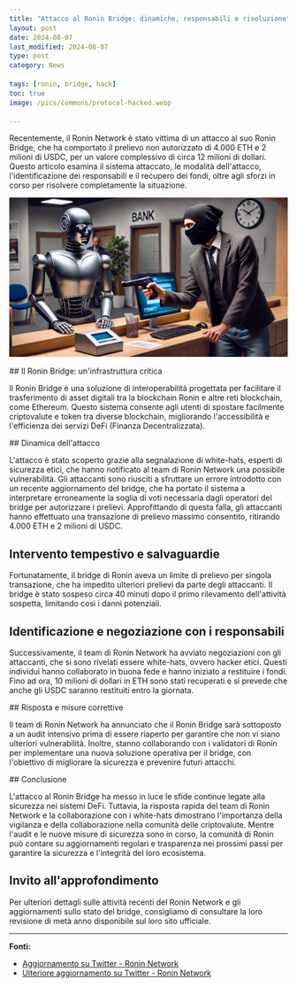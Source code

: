 ```yaml
---
title: "Attacco al Ronin Bridge: dinamiche, responsabili e risoluzione"
layout: post
date: 2024-08-07 
last_modified: 2024-08-07 
type: post
category: News

tags: [ronin, bridge, hack]
toc: true
image: /pics/commons/protocol-hacked.webp

---
```

Recentemente, il Ronin Network è stato vittima di un attacco al suo Ronin Bridge, che ha comportato il prelievo non autorizzato di 4.000 ETH e 2 milioni di USDC, per un valore complessivo di circa 12 milioni di dollari. Questo articolo esamina il sistema attaccato, le modalità dell'attacco, l'identificazione dei responsabili e il recupero dei fondi, oltre agli sforzi in corso per risolvere completamente la situazione.

![image of robot robbed by villain](/pics/commons/protocol-hacked.webp)


## Il Ronin Bridge: un'infrastruttura critica

Il Ronin Bridge è una soluzione di interoperabilità progettata per facilitare il trasferimento di asset digitali tra la blockchain Ronin e altre reti blockchain, come Ethereum. Questo sistema consente agli utenti di spostare facilmente criptovalute e token tra diverse blockchain, migliorando l'accessibilità e l'efficienza dei servizi DeFi (Finanza Decentralizzata).

## Dinamica dell'attacco

L'attacco è stato scoperto grazie alla segnalazione di white-hats, esperti di sicurezza etici, che hanno notificato al team di Ronin Network una possibile vulnerabilità. Gli attaccanti sono riusciti a sfruttare un errore introdotto con un recente aggiornamento del bridge, che ha portato il sistema a interpretare erroneamente la soglia di voti necessaria dagli operatori del bridge per autorizzare i prelievi. Approfittando di questa falla, gli attaccanti hanno effettuato una transazione di prelievo massimo consentito, ritirando 4.000 ETH e 2 milioni di USDC.

## Intervento tempestivo e salvaguardie

Fortunatamente, il bridge di Ronin aveva un limite di prelievo per singola transazione, che ha impedito ulteriori prelievi da parte degli attaccanti. Il bridge è stato sospeso circa 40 minuti dopo il primo rilevamento dell'attività sospetta, limitando così i danni potenziali.

## Identificazione e negoziazione con i responsabili

Successivamente, il team di Ronin Network ha avviato negoziazioni con gli attaccanti, che si sono rivelati essere white-hats, ovvero hacker etici. Questi individui hanno collaborato in buona fede e hanno iniziato a restituire i fondi. Fino ad ora, 10 milioni di dollari in ETH sono stati recuperati e si prevede che anche gli USDC saranno restituiti entro la giornata.

## Risposta e misure correttive

Il team di Ronin Network ha annunciato che il Ronin Bridge sarà sottoposto a un audit intensivo prima di essere riaperto per garantire che non vi siano ulteriori vulnerabilità. Inoltre, stanno collaborando con i validatori di Ronin per implementare una nuova soluzione operativa per il bridge, con l'obiettivo di migliorare la sicurezza e prevenire futuri attacchi.

## Conclusione

L'attacco al Ronin Bridge ha messo in luce le sfide continue legate alla sicurezza nei sistemi DeFi. Tuttavia, la risposta rapida del team di Ronin Network e la collaborazione con i white-hats dimostrano l'importanza della vigilanza e della collaborazione nella comunità delle criptovalute. Mentre l'audit e le nuove misure di sicurezza sono in corso, la comunità di Ronin può contare su aggiornamenti regolari e trasparenza nei prossimi passi per garantire la sicurezza e l'integrità del loro ecosistema.

## Invito all'approfondimento
Per ulteriori dettagli sulle attività recenti del Ronin Network e gli aggiornamenti sullo stato del bridge, consigliamo di consultare la loro revisione di metà anno disponibile sul loro sito ufficiale.

---

**Fonti:**
- [Aggiornamento su Twitter - Ronin Network](https://x.com/Ronin_Network/status/1820804772917588339)
- [Ulteriore aggiornamento su Twitter - Ronin Network](https://x.com/Ronin_Network/status/1820846361945792751)
